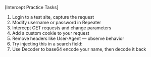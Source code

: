 [Intercept Practice Tasks]

1. Login to a test site, capture the request
2. Modify username or password in Repeater
3. Intercept GET requests and change parameters
4. Add a custom cookie to your request
5. Remove headers like User-Agent — observe behavior
6. Try injecting this in a search field:
   <script>alert(1)</script>
7. Use Decoder to base64 encode your name, then decode it back
